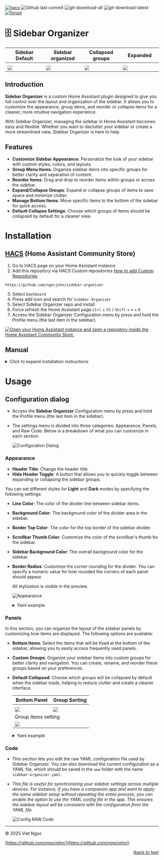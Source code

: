 <a name="readme-top"></a>

[![hacs][hacs-validate]][hacs-url] ![Github last commit][git-last-commit-badge] ![git-download-all][git-download-all-badge] ![git-download-latest][git-download-latest-badge] [![forum][forum-badge]][forum-url]

# 🗄️ Sidebar Organizer

<table>
  <thead>
    <tr>
      <th width="25%">Sidebar Default</th>
      <th width="25%">Sidebar organized</th>
      <th width="25%">Collapsed groups</th>
      <th width="25%">Expanded </th>
    </tr>
  </thead>
  <tbody>
    <tr>
      <td colspan="4">
      </td>
    </tr>
    <tr>
      <td>
       <img src="https://raw.githubusercontent.com/ngocjohn/sidebar-organizer/refs/heads/main/assets/sidebar-default.png" />
      </td>
      <td>
       <img src="https://raw.githubusercontent.com/ngocjohn/sidebar-organizer/refs/heads/main/assets/sidebar-organizer-anim.gif" />
      </td>
      <td>
       <img src="https://raw.githubusercontent.com/ngocjohn/sidebar-organizer/refs/heads/main/assets/sidebar-light-theme.png" />
      </td>
			<td>
       <img src="https://raw.githubusercontent.com/ngocjohn/sidebar-organizer/refs/heads/main/assets/sidebar-items-expanded.png" />
      </td>
    </tr>
  </tbody>
</table>

## Introduction

**Sidebar Organizer** is a custom Home Assistant plugin designed to give you full control over the layout and organization of the sidebar. It allows you to customize the appearance, group items, and reorder or collapse items for a cleaner, more intuitive navigation experience.

With Sidebar Organizer, managing the sidebar in Home Assistant becomes easy and flexible. Whether you want to declutter your sidebar or create a more streamlined view, Sidebar Organizer is here to help.

## Features

- **Customize Sidebar Appearance**: Personalize the look of your sidebar with custom styles, colors, and layouts.
- **Group Menu Items**: Organize sidebar items into specific groups for better clarity and separation of content.
- **Reorder Items**: Drag and drop to reorder items within groups or across the sidebar.
- **Expand/Collapse Groups**: Expand or collapse groups of items to save space and minimize clutter.
- **Manage Bottom Items**: Move specific items to the bottom of the sidebar for quick access.
- **Default Collapse Settings**: Choose which groups of items should be collapsed by default for a cleaner view.

# Installation

## [HACS](https://hacs.xyz) (Home Assistant Community Store)

1. Go to HACS page on your Home Assistant instance
2. Add this repository via HACS Custom repositories [How to add Custom Repositories](https://hacs.xyz/docs/faq/custom_repositories/)

```
https://github.com/ngocjohn/sidebar-organizer
```

3. Select `Dashboard`
1. Press add icon and search for `Sidebar Organizer`
1. Select Sidebar Organizer repo and install
1. Force refresh the Home Assistant page `Ctrl` + `F5` / `Shift` + `⌘` + `R`
1. Access the Sidebar Organizer Configuration menu by press and hold the Profile menu (the last item in the sidebar).

[![Open your Home Assistant instance and open a repository inside the Home Assistant Community Store.](https://my.home-assistant.io/badges/hacs_repository.svg)](https://my.home-assistant.io/redirect/hacs_repository/?owner=ngocjohn&repository=sidebar-organizer&category=plugin)

## Manual

<details>
  <summary>Click to expand installation instructions</summary>

1. Download the [sidebar-organizer.js](https://github.com/ngocjohn/sidebar-organizer/releases/latest).
2. Place the downloaded file on your Home Assistant machine in the `config/www` folder (when there is no `www` folder in the folder where your `configuration.yaml` file is, create it and place the file there).
3. In Home Assistant go to `Settings->Dashboards->Resources` (When there is no `resources` tag on the `Lovelace Dashboard` page, enable advanced mode in your account settings, and retry this step).
4. Add a new resource:
   - Url = `/local/sidebar-organizer.js`
   - Resource type = `module`
5. Force refresh the Home Assistant page `Ctrl` + `F5` / `Shift` + `⌘` + `R`.
6. Add sidebar-organizer to your page.

</details>

# Usage

## Configuration dialog

- Access the **Sidebar Organizer** Configuration menu by press and hold the Profile menu (the last item in the sidebar).

- The settings menu is divided into three categories: Appearance, Panels, and Raw Code. Below is a breakdown of what you can customize in each section.

  ![Configuration Dialog](assets/config-dialog.gif)

### Appearance

- **Header Title**: Change the header title.
- **Hide Header Toggle**: A button that allows you to quickly toggle between expanding or collapsing the sidebar groups.

You can set different styles for **Light** and **Dark** modes by specifying the following settings:

- **Line Color**: The color of the divider line between sidebar items.
- **Background Color**: The background color of the divider area in the sidebar.
- **Border Top Color**: The color for the top border of the sidebar divider.
- **Scrollbar Thumb Color**: Customize the color of the scrollbar's thumb for the sidebar.
- **Sidebar Background Color**: The overall background color for the sidebar.
- **Border Radius**: Customize the corner rounding for the divider. You can specify a numeric value for how rounded the corners of each panel should appear.

  All stylization is visible in the preview.

  ![Appearance](assets/sidebar-color-config.gif)

  <details>
    <summary>Yaml example</summary>

  ```yaml
  header_title: 'My sidebar'
  hide_header_toggle: false
  color_config:
    border_radius: 8
    light:
      divider_color: '#dddddd'
      background_color: '#ffffff'
      border_top_color: '#e0e0e0'
      scrollbar_thumb_color: '#cccccc'
      custom_sidebar_background_color: '#f5f5f5'
    dark:
      divider_color: '#444444'
      background_color: '#333333'
      border_top_color: '#555555'
      scrollbar_thumb_color: '#666666'
      custom_sidebar_background_color: '#222222'
  ```

  </details>

### Panels

In this section, you can organize the layout of the sidebar panels by customizing how items are displayed. The following options are available:

- **Bottom Items**: Select the items that will be fixed at the bottom of the sidebar, allowing you to easily access frequently used panels.

- **Custom Groups**: Organize your sidebar items into custom groups for better clarity and navigation. You can create, rename, and reorder these groups based on your preferences.

- **Default Collapsed**: Choose which groups will be collapsed by default when the sidebar loads, helping to reduce clutter and create a cleaner interface.

  <table>
    <thead>
      <tr>
        <th width="50%">Bottom Panel</th>
        <th width="50%">Group Sorting</th>
      </tr>
    </thead>
    <tbody>
      <tr>
        <td colspan="2">
        </td>
      </tr>
      <tr>
        <td>
        <img src="https://raw.githubusercontent.com/ngocjohn/sidebar-organizer/refs/heads/main/assets/config-bottom-panel.png" />
        </td>
        <td>
        <img src="https://raw.githubusercontent.com/ngocjohn/sidebar-organizer/refs/heads/main/assets/config-groups-sort.gif" />
        </td>
      </tr>
      <tr>
        <td colspan="2">
        Group items setting
        </td>
      </tr>
        <tr>
        <td colspan="2">
        <img src="https://raw.githubusercontent.com/ngocjohn/sidebar-organizer/refs/heads/main/assets/config-group-items.gif" />
        </td>
      </tr>
    </tbody>
  </table>

  <details>
    <summary>Yaml example</summary>

  ```yaml
  bottom_items:
    - config/lovelace/resources
  custom_groups:
    dashboards:
      - extra-menu
      - ha-dash
      - dashboard-moon
      - test-cards
      - uni-vehicle
      - dashboard-vehicle
    lovelace_yaml:
      - lovelace-test-yaml
      - ytube-card
    components:
      - browser-mod
      - config/integrations
    media:
      - media-browser
    system:
      - calendar
      - energy
      - history
      - logbook
      - todo
  default_collapsed:
    - system
    - dashboards
    - components
  ```

  </details>

### Code

- This section lets you edit the raw YAML configuration file used by Sidebar Organizer. You can also download the current configuration as a YAML file, which should be saved in the `www` folder with the name `sidebar-organizer.yaml`.

- _This file is useful for synchronizing your sidebar settings across multiple devices. For instance, if you have a companion app and want to apply the same sidebar setup without repeating the entire process, you can enable the option to use the YAML config file in the app. This ensures the sidebar layout will be consistent with the configuration from the YAML file._

  ![Config RAW Code](assets/config-raw-code.png)

---

&copy; 2025 Viet Ngoc

[https://github.com/ngocjohn/](https://github.com/ngocjohn/)

<p align="right">(<a href="#readme-top">back to top</a>)</p>

<!--Badges-->

[forum-url]: https://community.home-assistant.io/t/sidebar-organizer
[forum-badge]: https://img.shields.io/badge/forum-community?style=flat&logo=homeassistant&label=community&color=blue
[hacs-validate]: https://github.com/ngocjohn/sidebar-organizer/actions/workflows/validate.yaml/badge.svg
[hacs-url]: https://github.com/ngocjohn/sidebar-organizer/actions/workflows/validate.yaml
[git-last-commit-badge]: https://img.shields.io/github/last-commit/ngocjohn/sidebar-organizer
[git-download-all-badge]: https://img.shields.io/github/downloads/ngocjohn/sidebar-organizer/total?style=flat&logo=homeassistantcommunitystore&logoSize=auto&label=Downloads&color=%2318BCF2
[git-download-latest-badge]: https://img.shields.io/github/downloads/ngocjohn/sidebar-organizer/latest/total?style=flat&logo=homeassistantcommunitystore&logoSize=auto

<!--Urls-->
